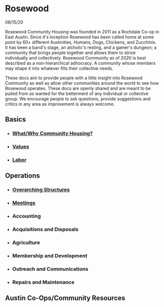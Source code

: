 # Rosewood
08/15/20


Rosewood Community Housing was founded in 2011 as a Rochdale Co-op in East Austin. Since it's inception Rosewood has been called home at some point by 60+ different Austinities, Humans, Dogs, Chickens, and Zucchinis. It has been a band's stage, an alcholic's resting, and a gamer's dungeon; a community that brings people together and allows them to strive individually and collectively. 
Rosewood Community as of 2020 is best described as a non-hierarchical adhocracy. A community whose members may shape it into whatever fills their collective needs. 

These docs aim to provide people with a little insight into Rosewood Community as well as allow other communities around the world to see how Rosewood operates. These docs are openly shared and are meant to be pulled from as wanted for the betterment of any individual or collective group. We encourage people to ask questions, provide suggestions and critics in any area as improvement is always welcome. 



## Basics

- ### [What/Why Community Housing?](_pages/basics/why_commune.md)
- ### [Values](_pages/basics/values.md)
- ### [Labor](_pages/basics/labor.md) 



## Operations


- ### [Overarching Structures](_pages/operations/structures.md)
- ### [Meetings](_pages/operations/meetings.md)
- ### Accounting
- ### Acquisitions and Disposals
- ### Agriculture
- ### Membership and Development
- ### Outreach and Communications
- ### Repairs and Maintenance 



## Austin Co-Ops/Community Resources